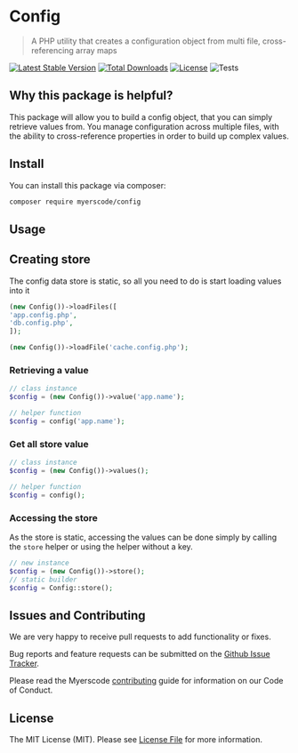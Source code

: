 #  Config
> A PHP utility that creates a configuration object from multi file, cross-referencing array maps

[![Latest Stable Version](https://poser.pugx.org/myerscode/config/v/stable)](https://packagist.org/packages/myerscode/config)
[![Total Downloads](https://poser.pugx.org/myerscode/config/downloads)](https://packagist.org/packages/myerscode/config)
[![License](https://poser.pugx.org/myerscode/config/license)](https://packagist.org/packages/myerscode/config)
![Tests](https://github.com/myerscode/config/workflows/Tests/badge.svg?branch=main)

## Why this package is helpful?

This package will allow you to build a config object, that you can simply retrieve values from. You manage configuration 
across multiple files, with the ability to cross-reference properties in order to build up complex values.

## Install

You can install this package via composer:

``` bash
composer require myerscode/config
```

## Usage

## Creating store
The config data store is static, so all you need to do is start loading values into it
```php
(new Config())->loadFiles([
'app.config.php',
'db.config.php',
]);

(new Config())->loadFile('cache.config.php');
```

### Retrieving a value

```php
// class instance
$config = (new Config())->value('app.name');

// helper function
$config = config('app.name');
```


### Get all store value

```php
// class instance
$config = (new Config())->values();

// helper function
$config = config();
```


### Accessing the store
As the store is static, accessing the values can be done simply by calling the `store` helper or using the helper without a key.
```php
// new instance
$config = (new Config())->store();
// static builder
$config = Config::store();
```

## Issues and Contributing

We are very happy to receive pull requests to add functionality or fixes.

Bug reports and feature requests can be submitted on the [Github Issue Tracker](https://github.com/myerscode/config/issues).

Please read the Myerscode [contributing](https://github.com/myerscode/docs/blob/main/CONTRIBUTING.md) guide for information on our Code of Conduct.

## License

The MIT License (MIT). Please see [License File](LICENSE) for more information.
